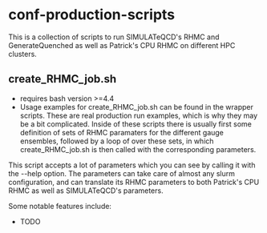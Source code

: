 # conf-production-scripts

This is a collection of scripts to run SIMULATeQCD's RHMC and GenerateQuenched as well as Patrick's CPU RHMC on different HPC clusters. 

## create_RHMC_job.sh 
- requires bash version >=4.4
- Usage examples for create_RHMC_job.sh can be found in the wrapper scripts. These are real production run examples, which is why they may be a bit complicated. Inside of these scripts there is usually first some definition of sets of RHMC paramaters for the different gauge ensembles, followed by a loop of over these sets, in which create_RHMC_job.sh is then called with the corresponding parameters.

This script accepts a lot of parameters which you can see by calling it with the --help option. The parameters can take care of almost any slurm configuration, and can translate its RHMC parameters to both Patrick's CPU RHMC as well as SIMULATeQCD's parameters.

Some notable features include:
- TODO
